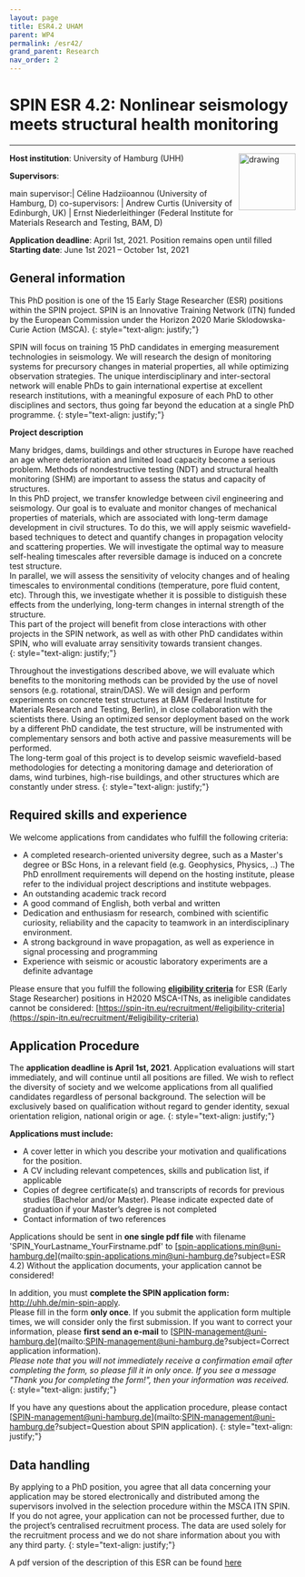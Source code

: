 ```yaml
---
layout: page
title: ESR4.2 UHAM
parent: WP4
permalink: /esr42/
grand_parent: Research
nav_order: 2
---
```


# SPIN ESR 4.2: Nonlinear seismology meets structural health monitoring
---- 

__Host institution__: University of Hamburg (UHH)  <img src="/assets/images/partners-logos/UHH_logo.svg" alt="drawing" width="100" style="float:right"/>

__Supervisors__: 
		  
main supervisor:| C&eacute;line Hadziioannou (University of Hamburg, D)
co-supervisors: | Andrew Curtis (University of Edinburgh, UK)
| Ernst Niederleithinger (Federal Institute for Materials Research and Testing, BAM, D)

__Application deadline__: April 1st, 2021. Position remains open until filled   
__Starting date__: June 1st 2021 – October 1st, 2021

## General information

This PhD position is one of the 15 Early Stage Researcher (ESR) positions within the SPIN project.  SPIN is an Innovative Training Network (ITN) funded by the European Commission under the Horizon 2020 Marie Sklodowska-Curie Action (MSCA). 
{: style="text-align: justify;"}

SPIN will focus on training 15 PhD candidates in emerging measurement technologies in seismology. We will research the design of monitoring systems for precursory changes in material properties, all while optimizing observation strategies. The unique interdisciplinary and inter-sectoral network will enable PhDs to gain international expertise at excellent research institutions, with a meaningful exposure of each PhD to other disciplines and sectors, thus going far beyond the education at a single PhD programme.
{: style="text-align: justify;"}

__Project description__

Many bridges, dams, buildings and other structures in Europe have reached an age where deterioration and limited load capacity become a serious problem. Methods of nondestructive testing (NDT) and structural health monitoring (SHM) are important to assess the status and capacity of structures.    
In this PhD project, we transfer knowledge between civil engineering and seismology. Our goal is to evaluate and monitor changes of mechanical properties of materials, which are associated with long-term damage development in civil structures. To do this, we will apply seismic wavefield-based techniques to detect and quantify changes in propagation velocity and scattering properties. We will investigate the optimal way to measure self-healing timescales after reversible damage is induced on a concrete test structure.    
In parallel, we will assess the sensitivity of velocity changes and of healing timescales to environmental conditions (temperature, pore fluid content, etc). Through this, we investigate whether it is possible to distiguish these effects from the underlying, long-term changes in internal strength of the structure.     
This part of the project will benefit from close interactions with other projects in the SPIN network, as well as with other PhD candidates within SPIN, who will evaluate array sensitivity towards transient changes.  
{: style="text-align: justify;"}
 
Throughout the investigations described above, we will evaluate which benefits to the monitoring methods can be provided by the use of novel sensors (e.g. rotational, strain/DAS). We will design and perform experiments on concrete test structures at BAM (Federal Institute for Materials Research and Testing, Berlin), in close collaboration with the scientists there.  Using an optimized sensor deployment based on the work by a different PhD candidate, the test structure, will be instrumented with complementary sensors and both active and passive measurements will be performed.    
The long-term goal of this project is to develop seismic wavefield-based methodologies for detecting a monitoring damage and deterioration of dams, wind turbines, high-rise buildings, and other structures which are constantly under stress. 
{: style="text-align: justify;"}

## Required skills and experience

We welcome applications from candidates who fulfill the following criteria:
*	A completed research-oriented university degree, such as a Master's degree or BSc Hons, in a relevant field (e.g. Geophysics, Physics, ..) The PhD enrollment requirements will depend on the hosting institute, please refer to the individual project descriptions and institute webpages.
*	An outstanding academic track record
*	A good command of English, both verbal and written
*	Dedication and enthusiasm for research, combined with scientific curiosity, reliability and the capacity to teamwork in an interdisciplinary environment.
*   A strong background in wave propagation, as well as experience in signal processing and programming
*	Experience with seismic or acoustic laboratory experiments are a definite advantage
 

Please ensure that you fulfill the following [__eligibility criteria__](https://spin-itn.eu/recruitment/#eligibility-criteria) for ESR (Early Stage Researcher) positions in H2020 MSCA-ITNs, as ineligible candidates cannot be considered:
[https://spin-itn.eu/recruitment/#eligibility-criteria](https://spin-itn.eu/recruitment/#eligibility-criteria)
 
## Application Procedure

The __application deadline is April 1st, 2021__. Application evaluations will start immediately, and will continue until all positions are filled. We wish to reflect the diversity of society and we welcome applications from all qualified candidates regardless of personal background. The selection will be exclusively based on qualification without regard to gender identity, sexual orientation religion, national origin or age.
{: style="text-align: justify;"}

__Applications must include:__
 
*	A cover letter in which you describe your motivation and qualifications for the position.
*	A CV including relevant competences, skills and publication list, if applicable
*	Copies of degree certificate(s) and transcripts of records for previous studies (Bachelor and/or Master). Please indicate expected date of graduation if your Master’s degree is not completed
*	Contact information of two references

Applications should be sent in __one single pdf file__ with filename 'SPIN_YourLastname_YourFirstname.pdf' to [spin-applications.min@uni-hamburg.de](mailto:spin-applications.min@uni-hamburg.de?subject=ESR 4.2)
Without the application documents, your application cannot be considered!  

In addition, you must __complete the SPIN application form:__ <a href="http://uhh.de/min-spin-apply" target="_blank" rel="noopener noreferrer"> http://uhh.de/min-spin-apply</a>.    
Please fill in the form __only once__. If you submit the application form multiple times, we will consider only the first submission. If you want to correct your information, please __first send an e-mail__ to [SPIN-management@uni-hamburg.de](mailto:SPIN-management@uni-hamburg.de?subject=Correct application information).   
_Please note that you will not immediately receive a confirmation email after completing the form, so please fill it in only once. If you see a message "Thank you for completing the form!", then your information was received._
{: style="text-align: justify;"}

If you have any questions about the application procedure, please contact [SPIN-management@uni-hamburg.de](mailto:SPIN-management@uni-hamburg.de?subject=Question about SPIN application). 
{: style="text-align: justify;"}


## Data handling

By applying to a PhD position, you agree that all data concerning your application may be stored electronically and distributed among the supervisors involved in the selection procedure within the MSCA ITN SPIN. If you do not agree, your application can not be processed further, due to the project’s centralised recruitment process. The data are used solely for the recruitment process and we do not share information about you with any third party. 
{: style="text-align: justify;"}

A pdf version of the description of this ESR can be found [here](https://spin-itn.eu/assets/documents/SPIN_advert_ESR_4_2.pdf "ESR 4.2")
